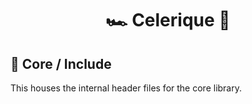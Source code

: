 <h1 align="center">
🏎️ Celerique 💨
</h1>

## 📂 Core / Include
This houses the internal header files for the core library.